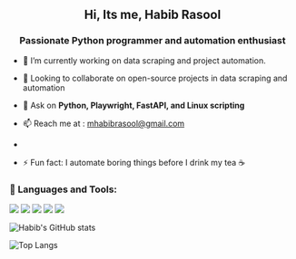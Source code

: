 <h2 align="center">Hi, Its me, Habib Rasool</h2>
<h3 align="center">Passionate Python programmer and automation enthusiast</h3>


- 🔭 I’m currently working on data scraping and project automation.
- 👯 Looking to collaborate on open-source projects in data scraping and automation
- 💬 Ask on **Python, Playwright, FastAPI, and Linux scripting**
- 📫 Reach me at :  mhabibrasool@gmail.com

- 
- ⚡ Fun fact: I automate boring things before I drink my tea ☕


### 🧰 Languages and Tools:
<p>
  <img src="https://img.shields.io/badge/Python-3776AB?style=flat&logo=python&logoColor=white"/>
  <img src="https://img.shields.io/badge/FastAPI-009688?style=flat&logo=fastapi&logoColor=white"/>
  <img src="https://img.shields.io/badge/Linux-FCC624?style=flat&logo=linux&logoColor=black"/>
  <img src="https://img.shields.io/badge/Playwright-2C2C32?style=flat&logo=playwright&logoColor=green"/>
  <img src="https://img.shields.io/badge/VSCode-007ACC?style=flat&logo=visual-studio-code&logoColor=white"/>
</p>


![Habib's GitHub stats](https://github-readme-stats.vercel.app/api?username=mhabibrasool&show_icons=true&theme=default)

![Top Langs](https://github-readme-stats.vercel.app/api/top-langs/?username=mhabibrasool&layout=compact)
